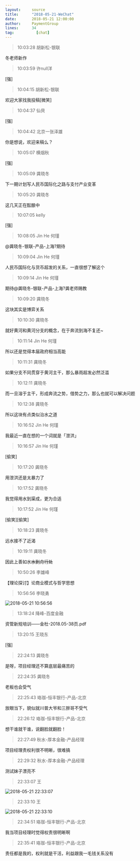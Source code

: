 ```yaml
---
layout:     source 
title:      "2018-05-21-WeChat"
date:       2018-05-21 12:00:00
author:     PaymentGroup
lines:      34 
tag:		  [chat]
---
```

> 10:03:28  胡新松-银联  
   
冬老师新作  
   
> 10:03:59  许null洋  
   
[强]  
   
> 10:04:15  胡新松-银联  
   
欢迎大家找我投稿[微笑]  
   
> 10:04:37  仙貝  
   
[强]  
   
> 10:04:42  北京一张泽雄  
   
你是想说，欢迎来稿么？  
   
> 10:05:07  横烟秋  
   
[强]  
   
> 10:05:09  龚晓冬  
   
下一期计划写人民币国际化之路与支付产业变革  
   
> 10:05:20  龚晓冬  
   
这几天正在酝酿中  
   
> 10:07:05  kelly  
   
[强]  
   
> 10:08:05  Jin He 何瑾  
   
@龚晓冬-银联-产品-上海?期待  
   
> 10:09:04  Jin He 何瑾  
   
人民币国际化与货币超发的关系，一直很想了解这个  
   
> 10:09:14  Jin He 何瑾  
   
期待@龚晓冬-银联-产品-上海?龚老师赐教  
   
> 10:09:20  龚晓冬  
   
这块其实是博弈关系  
   
> 10:10:30  龚晓冬  
   
就好黄河和黄河分支的概念，在于奔流到海不复还~  
   
> 10:11:14  Jin He 何瑾  
   
所以还是觉得本届政府相当高能  
   
> 10:11:31  龚晓冬  
   
如果分支不同贯穿于黄河主干，那么暴雨超发必然泛滥  
   
> 10:12:11  龚晓冬  
   
而一旦溶于主干，形成奔流之势，借势之力，那么也就可以解决问题  
   
> 10:12:38  龚晓冬  
   
所以这块有点类似治水之道  
   
> 10:16:52  Jin He 何瑾  
   
我最近一直在想的一个词就是「泄洪」  
   
> 10:16:57  Jin He 何瑾  
   
[偷笑]  
   
> 10:17:20  龚晓冬  
   
用泄洪还是太暴力了  
   
> 10:17:52  龚晓冬  
   
我觉得用水到渠成，更为合适  
   
> 10:17:52  Jin He 何瑾  
   
[偷笑][偷笑]  
   
> 10:18:23  龚晓冬  
   
远水接不了近渴  
   
> 10:19:11  龚晓冬  
   
因此上善如水~~水到舟行处~~  
   
> 10:50:26  李雄峰  
   
【理论探讨】论商业模式与哲学思想  
   
> 10:56:56  李晓勇  
   
![2018-05-21 10:56:56](http://static.cocolian.cn/img/201805/20180521_105656.png) 
   
> 13:18:24  降峰-百度金融  
   
资管新规培训——金杜-2018.05-38页.pdf  
   
> 13:20:15  王晓东  
   
[强]  
   
> 22:24:13  龚晓冬  
   
是呀，项目经理还不算底层最痛苦的  
   
> 22:24:35  龚晓冬  
   
老板也会受气  
   
> 22:25:43  珞珈-恒丰银行-产品-北京  
   
放眼当下，貌似就川普大爷和三胖哥不受气  
   
> 22:26:12  珞珈-恒丰银行-产品-北京  
   
想干谁就干谁，说翻脸就翻脸！  
   
> 22:27:49  秋水-厚本金融-产品经理  
   
项目经理责权利很不明晰，很难搞  
   
> 22:29:32  秋水-厚本金融-产品经理  
   
测试妹子漂亮不  
   
> 22:33:07  王  
   
![2018-05-21 22:33:07](http://static.cocolian.cn/img/201805/20180521_223307.png) 
   
> 22:33:10  王  
   
![2018-05-21 22:33:10](http://static.cocolian.cn/img/201805/20180521_223310.png) 
   
> 22:34:51  珞珈-恒丰银行-产品-北京  
   
我当项目经理时觉得权责很明晰啊  
   
> 22:35:41  珞珈-恒丰银行-产品-北京  
   
责任都是我的，权利就是干活，利益跟我一毛钱关系没有  
   
